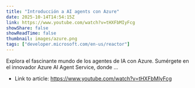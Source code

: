 ```yaml
---
title: "Introducción a AI agents con Azure"
date: 2025-10-14T14:54:15Z
link: https://www.youtube.com/watch?v=tHXFbMIyFcg
showShare: false
showReadTime: false
thumbnail: images/azure.png
tags: ["developer.microsoft.com/en-us/reactor"]
---
```

Explora el fascinante mundo de los agentes de IA con Azure. Sumérgete en el innovador Azure AI Agent Service, donde ...

- Link to article: https://www.youtube.com/watch?v=tHXFbMIyFcg